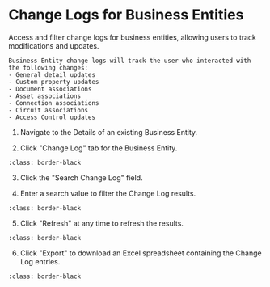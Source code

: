 # Change Logs for Business Entities

Access and filter change logs for business entities, allowing users to track modifications and updates.

```{note}
Business Entity change logs will track the user who interacted with the following changes:
- General detail updates
- Custom property updates
- Document associations
- Asset associations
- Connection associations
- Circuit associations
- Access Control updates
```

1.  Navigate to the Details of an existing Business Entity.

2.  Click "Change Log" tab for the Business Entity.

```{image} /product/business-entities/media/change-logs-for-business-entities/image1.jpeg
:class: border-black
```

3.  Click the "Search Change Log" field.

4.  Enter a search value to filter the Change Log results.

```{image} /product/business-entities/media/change-logs-for-business-entities/image2.jpeg
:class: border-black
```

5.  Click "Refresh" at any time to refresh the results.

```{image} /product/business-entities/media/change-logs-for-business-entities/image3.jpeg
:class: border-black
```

6.  Click "Export" to download an Excel spreadsheet containing the
    Change Log entries.

```{image} /product/business-entities/media/change-logs-for-business-entities/image4.jpeg
:class: border-black
```
